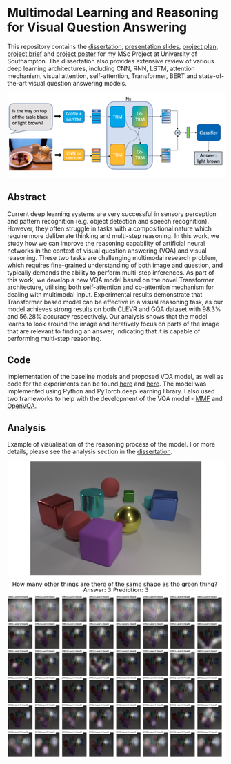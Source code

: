 # Multimodal Learning and Reasoning for Visual Question Answering
This repository contains the [dissertation](Dissertation/MSc_Dissertation.pdf), [presentation slides](Presentation/msc-project-slides.pdf), [project plan](Project%20Plan/Project%20Plan.pdf), [project brief](Project%20Brief/Project%20Brief.pdf) and [project poster](Project%20Poster/poster.pdf) for my MSc Project at University of Southampton. The dissertation also provides extensive review of various deep learning architectures, including CNN, RNN, LSTM, attention mechanism, visual attention, self-attention, Transformer, BERT and state-of-the-art visual question answering models.

![Image of model](Images/model-framework.png)

## Abstract
Current deep learning systems are very successful in sensory perception and pattern recognition (e.g. object detection and speech recognition). However, they often struggle in tasks with a compositional nature which require more deliberate thinking and multi-step reasoning. In this work, we study how we can improve the reasoning capability of artificial neural networks in the context of visual question answering (VQA) and visual reasoning. These two tasks are challenging multimodal research problem, which requires fine-grained understanding of both image and question, and typically demands the ability to perform multi-step inferences. As part of this work, we develop a new VQA model based on the novel Transformer architecture, utilising both self-attention and co-attention mechanism for dealing with multimodal input. Experimental results demonstrate that Transformer based model can be effective in a visual reasoning task, as our model achieves strong results on both CLEVR and GQA dataset with 98.3% and 56.28% accuracy respectively. Our analysis shows that the model learns to look around the image and iteratively focus on parts of the image that are relevant to finding an answer, indicating that it is capable of performing multi-step reasoning.

## Code
Implementation of the baseline models and proposed VQA model, as well as code for the experiments can be found [here](https://github.com/markvasin/openvqa) and [here](https://github.com/markvasin/vqa_project).
The model was implemented using Python and PyTorch deep learning library. I also used two frameworks to help with the development of the VQA model - [MMF](https://github.com/facebookresearch/mmf) and [OpenVQA](https://github.com/MILVLG/openvqa).

## Analysis
Example of visualisation of the reasoning process of the model. For more details, please see the analysis section in the [dissertation](Dissertation/MSc_Dissertation.pdf).

![vis-1](Images/best1.jpg)
![vis-1va](Images/best1-va.jpg)